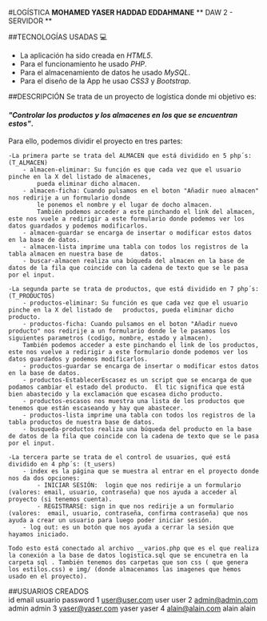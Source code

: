 #LOGÍSTICA 
**MOHAMED YASER HADDAD EDDAHMANE** 
** DAW 2 - SERVIDOR **

##TECNOLOGÍAS USADAS :computer: 
- La aplicación ha sido creada en *HTML5*.
- Para el funcionamiento he usado *PHP*.
- Para el almacenamiento de datos he usado *MySQL*.
- Para el diseño de la App he usao *CSS3* y *Bootstrap*.

##DESCRIPCIÓN
Se trata de un proyecto de logística donde mi objetivo es:
#### *"Controlar los productos y los almacenes en los que se encuentran estos"*.
Para ello, podemos dividir el proyecto en tres partes:

    -La primera parte se trata del ALMACEN que está dividido en 5 php´s: (T_ALMACEN)
        - almacen-eliminar: Su función es que cada vez que el usuario pinche en la X del listado de almacenes,
            pueda eliminar dicho almacen.
        - almacen-ficha: Cuando pulsamos en el boton "Añadir nueo almacen" nos redirije a un formulario donde
            le ponemos el nombre y el lugar de docho almacen.
            También podemos acceder a este pinchando el link del almacen, este nos vuele a redirigir a este formulario donde podemos ver los datos guardados y podemos modificarlos.
        - almacen-guardar se encarga de insertar o modificar estos datos en la base de datos.
        - almacen-lista imprime una tabla con todos los registros de la tabla almacen en nuestra base de     datos.
        - buscar-almacen realiza una búqueda del almacen en la base de datos de la fila que coincide con la cadena de texto que se le pasa por el input.

    -La segunda parte se trata de productos, que está dividido en 7 php´s: (T_PRODUCTOS)
        - productos-eliminar: Su función es que cada vez que el usuario pinche en la X del listado de   productos, pueda eliminar dicho producto.
        - productos-ficha: Cuando pulsamos en el boton "Añadir nuevo producto" nos redirije a un formulario donde le le pasamos los siguientes parametros (codigo, nombre, estado y almacen).
        También podemos acceder a este pinchando el link de los productos, este nos vuelve a redirigir a este formulario donde podemos ver los datos guardados y podemos modificarlos.
        - productos-guardar se encarga de insertar o modificar estos datos en la base de datos.
        - productos-EstablecerEscasez es un script que se encarga de que podamos cambiar el estado del producto.  El tic significa que está bien abastecido y la exclamación que escasea dicho producto.
        - productos-escasos nos muestra una lista de los productos que tenemos que están escaseando y hay que abastecer.
        - productos-lista imprime una tabla con todos los registros de la tabla productos de nuestra base de datos.
        - busqueda-productos realiza una búqueda del producto en la base de datos de la fila que coincide con la cadena de texto que se le pasa por el input.

    -La tercera parte se trata de el control de usuarios, qué está dividido en 4 php´s: (t_users)
        - index es la página que se muestra al entrar en el proyecto donde nos da dos opciones:
            - INICIAR SESIÓN:  login que nos redirije a un formulario (valores: email, usuario, contraseña) que nos ayuda a acceder al proyecto (si tenemos cuenta).
            - REGISTRARSE: sign in que nos redirije a un formulario (valores:  email, usuario, contraseña, confirma contraseña) que nos ayuda a crear un usuario para luego poder iniciar sesión.
        - log out: es un botón que nos ayuda a cerrar la sesión que hayamos iniciado.

    Todo esto está conectado al archivo __varios.php que es el que realiza la conexión a la base de datos logistica.sql que se encunetra en la carpeta sql . También tenemos dos carpetas que son css ( que genera los estilos.css) e img/ (donde almacenamos las imagenes que hemos usado en el proyecto).
    
##USUARIOS CREADOS  
id email usuario password
1 user@user.com user user
2 admin@admin.com admin admin
3 yaser@yaser.com yaser yaser
4 alain@alain.com alain alain


